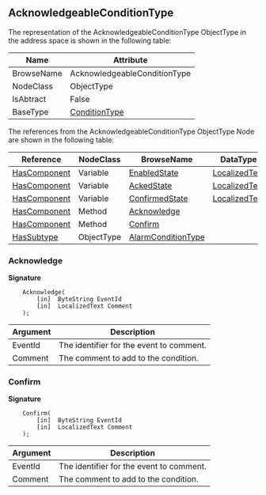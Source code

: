<!-- objecttype -->
## AcknowledgeableConditionType
  
The representation of the AcknowledgeableConditionType ObjectType in the address space is shown in the following table:  

|Name|Attribute|
|---|---|
|BrowseName|AcknowledgeableConditionType|
|NodeClass|ObjectType|
|IsAbtract|False|
|BaseType|[ConditionType](../../../Part9/ObjectTypes/ConditionType/readme.md)|

The references from the AcknowledgeableConditionType ObjectType Node are shown in the following table:  

|Reference|NodeClass|BrowseName|DataType|TypeDefinition|ModellingRule|
|---|---|---|---|---|---|
|[HasComponent](../../../Part3/ReferenceTypes/HasComponent/readme.md)|Variable|[EnabledState](#EnabledState)|[LocalizedText](../../../Part3/DataTypes/LocalizedText/readme.md)|[TwoStateVariableType](../../Part9/VariableTypes/TwoStateVariableType/readme.md)|[Mandatory](../../Objects/Mandatory/readme.md)|
|[HasComponent](../../../Part3/ReferenceTypes/HasComponent/readme.md)|Variable|[AckedState](#AckedState)|[LocalizedText](../../../Part3/DataTypes/LocalizedText/readme.md)|[TwoStateVariableType](../../Part9/VariableTypes/TwoStateVariableType/readme.md)|[Mandatory](../../Objects/Mandatory/readme.md)|
|[HasComponent](../../../Part3/ReferenceTypes/HasComponent/readme.md)|Variable|[ConfirmedState](#ConfirmedState)|[LocalizedText](../../../Part3/DataTypes/LocalizedText/readme.md)|[TwoStateVariableType](../../Part9/VariableTypes/TwoStateVariableType/readme.md)|[Optional](../../Objects/Optional/readme.md)|
|[HasComponent](../../../Part3/ReferenceTypes/HasComponent/readme.md)|Method|[Acknowledge](#Acknowledge)|||[Mandatory](../../Objects/Mandatory/readme.md)|
|[HasComponent](../../../Part3/ReferenceTypes/HasComponent/readme.md)|Method|[Confirm](#Confirm)|||[Optional](../../Objects/Optional/readme.md)|
|[HasSubtype](../../../Part3/ReferenceTypes/HasSubtype/readme.md)|ObjectType|[AlarmConditionType](#AlarmConditionType)||||

### <a name="Acknowledge"></a>Acknowledge
  
**Signature**
```
    Acknowledge(
        [in]  ByteString EventId
        [in]  LocalizedText Comment
    );
```

|Argument|Description|
|---|---|
|EventId|The identifier for the event to comment.|
|Comment|The comment to add to the condition.|

### <a name="Confirm"></a>Confirm
  
**Signature**
```
    Confirm(
        [in]  ByteString EventId
        [in]  LocalizedText Comment
    );
```

|Argument|Description|
|---|---|
|EventId|The identifier for the event to comment.|
|Comment|The comment to add to the condition.|


